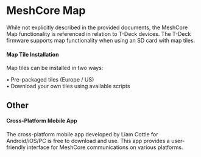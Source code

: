 # MeshCore Map

<div class="section-divider">
  <div class="divider-line"></div>
</div>

While not explicitly described in the provided documents, the MeshCore Map functionality is referenced in relation to T-Deck devices. The T-Deck firmware supports map functionality when using an SD card with map tiles.

<div class="simple-card">
  <h4>Map Tile Installation</h4>
  <p>Map tiles can be installed in two ways:</p>
  <div class="tile-options">
    <div class="tile-option">
      <span class="option-bullet">•</span>
      <span class="option-text">Pre-packaged tiles (Europe / US)</span>
    </div>
    <div class="tile-option">
      <span class="option-bullet">•</span>
      <span class="option-text">Download your own tiles using available scripts</span>
    </div>
  </div>
</div>

<div class="section-divider">
  <div class="divider-line"></div>
</div>

## Other

<div class="simple-card">
  <h4>Cross-Platform Mobile App</h4>
  <p>The cross-platform mobile app developed by Liam Cottle for Android/iOS/PC is free to download and use. This app provides a user-friendly interface for MeshCore communications on various platforms.</p>
</div>
